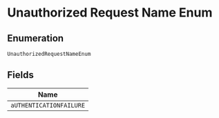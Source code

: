 
# Unauthorized Request Name Enum

## Enumeration

`UnauthorizedRequestNameEnum`

## Fields

| Name |
|  --- |
| `aUTHENTICATIONFAILURE` |

